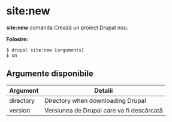 # site:new
**site:new** comanda Crează un proiect Drupal nou.

**Folosire:**
```
$ drupal site:new [arguments] 
$ sn  
```

## Argumente disponibile
Argument | Detalii
---------|-------------
directory | Directory when downloading Drupal
version | Versiunea de Drupal care va fi descărcată
